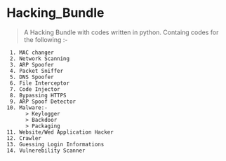 # Hacking_Bundle
> A Hacking Bundle with codes written in python.
> Containg codes for the following :-

     1. MAC changer
     2. Network Scanning
     3. ARP Spoofer
     4. Packet Sniffer
     5. DNS Spoofer
     6. File Interceptor
     7. Code Injector
     8. Bypassing HTTPS
     9. ARP Spoof Detector
    10. Malware:-
          > Keylogger
          > Backdoor
          > Packaging
    11. Website/Wed Application Hacker
    12. Crawler
    13. Guessing Login Informations
    14. Vulnerebility Scanner
